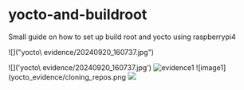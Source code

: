 # yocto-and-buildroot
Small guide on how to set up build root and yocto using raspberrypi4

![]("yocto\ evidence/20240920_160737.jpg")

![]('yocto\ evidence/20240920_160737.jpg')
![evidence1](https://www.dropbox.com/scl/fi/tjye4szlj36r6r8bbprw9/applying-commands.jpg?rlkey=rdevfid8w0j7ager3i3axilua&st=f96kk7as&dl=0)
![image1](yocto_evidence/cloning_repos.png
![](buildroot_evidence/cloning_repo_(1))
